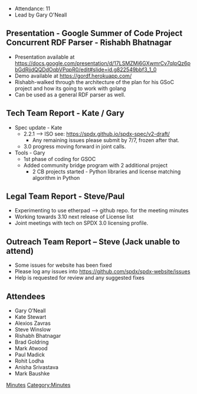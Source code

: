   - Attendance: 11
  - Lead by Gary O'Neall

## Presentation - Google Summer of Code Project Concurrent RDF Parser - Rishabh Bhatnagar

  - Presentation available at
    <https://docs.google.com/presentation/d/17LSMZMi6GXwmrCv7qIpQz6pbGdRjjdQQDdOqbVPqpR0/edit#slide=id.g822549bbf3_1_0>
  - Demo available at <https://gordf.herokuapp.com/>
  - Rishabh-walked through the architecture of the plan for his GSoC
    project and how its going to work with golang
  - Can be used as a general RDF parser as well.

## Tech Team Report - Kate / Gary

  - Spec update - Kate
      - 2.2.1 —\> ISO see: <https://spdx.github.io/spdx-spec/v2-draft/>
          - Any remaining issues please submit by 7/7, frozen after
            that.
      - 3.0 progress moving forward in joint calls.
  - Tools - Gary
      - 1st phase of coding for GSOC
      - Added community bridge program with 2 additional project
          - 2 CB projects started - Python libraries and license
            matching algorithm in Python

## Legal Team Report - Steve/Paul

  - Experimenting to use etherpad —\> github repo. for the meeting
    minutes
  - Working towards 3.10 next release of License list
  - Joint meetings with tech on SPDX 3.0 licensing profile.

## Outreach Team Report – Steve (Jack unable to attend)

  - Some issues for website has been fixed
  - Please log any issues into
    <https://github.com/spdx/spdx-website/issues>
  - Help is requested for review and any suggested fixes

## Attendees

  - Gary O’Neall
  - Kate Stewart
  - Alexios Zavras
  - Steve Winslow
  - Rishabh Bhatnagar
  - Brad Goldring
  - Mark Atwood
  - Paul Madick
  - Rohit Lodha
  - Anisha Srivastava
  - Mark Baushke

[Minutes](Category:General "wikilink")
[Category:Minutes](Category:Minutes "wikilink")

